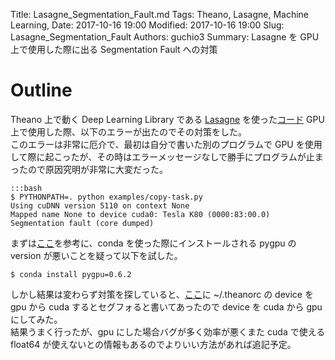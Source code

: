 Title: Lasagne_Segmentation_Fault.md
Tags: Theano, Lasagne, Machine Learning,
Date: 2017-10-16 19:00
Modified: 2017-10-16 19:00
Slug: Lasagne_Segmentation_Fault
Authors: guchio3
Summary: Lasagne を GPU 上で使用した際に出る Segmentation Fault への対策

# Outline
Theano 上で動く Deep Learning Library である [Lasagne](https://lasagne.readthedocs.io/en/latest/) を使った[コード](https://github.com/snipsco/ntm-lasagne) GPU 上で使用した際、以下のエラーが出たのでその対策をした。  
このエラーは非常に厄介で、最初は自分で書いた別のプログラムで GPU を使用して際に起こったが、その時はエラーメッセージなしで勝手にプログラムが止まったので原因究明が非常に大変だった。

	:::bash
	$ PYTHONPATH=. python examples/copy-task.py 
	Using cuDNN version 5110 on context None
	Mapped name None to device cuda0: Tesla K80 (0000:83:00.0)
	Segmentation fault (core dumped)

まずは[ここ](https://github.com/Theano/Theano/issues/6141)を参考に、conda を使った際にインストールされる pygpu の version が悪いことを疑って以下を試した。

    $ conda install pygpu=0.6.2

しかし結果は変わらず対策を探していると、[ここ](https://github.com/Theano/Theano/issues/4760)に ~/.theanorc の device を gpu から cuda するとセグフォると書いてあったので device を cuda から gpu にしてみた。  
結果うまく行ったが、gpu にした場合バグが多く効率が悪くまた cuda で使える float64 が使えないとの情報もあるのでよりいい方法があれば追記予定。
